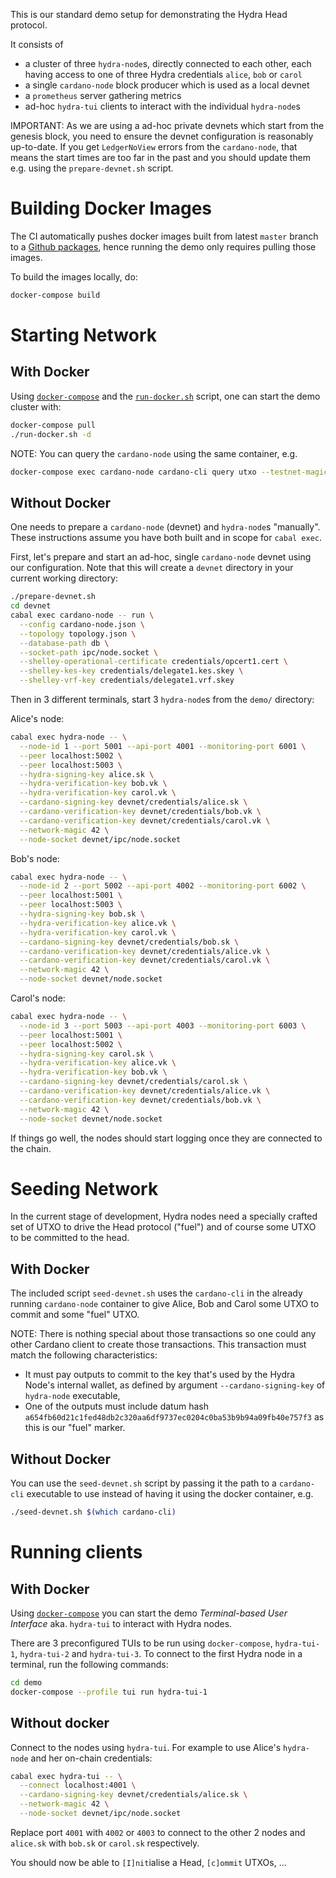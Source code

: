 This is our standard demo setup for demonstrating the Hydra Head protocol.

It consists of
- a cluster of three `hydra-node`s, directly connected to each other, each having access to one of three Hydra credentials `alice`, `bob` or `carol`
- a single `cardano-node` block producer which is used as a local devnet
- a `prometheus` server gathering metrics
- ad-hoc `hydra-tui` clients to interact with the individual `hydra-node`s

IMPORTANT: As we are using a ad-hoc private devnets which start from the genesis
block, you need to ensure the devnet configuration is reasonably up-to-date. If
you get `LedgerNoView` errors from the `cardano-node`, that means the start
times are too far in the past and you should update them e.g. using the
`prepare-devnet.sh` script.

# Building Docker Images

The CI automatically pushes docker images built from latest `master` branch to a
[Github packages](https://github.com/orgs/input-output-hk/packages?repo_name=hydra-poc), hence
running the demo only requires pulling those images.

To build the images locally, do:

```sh
docker-compose build
```

# Starting Network

## With Docker

Using [`docker-compose`](https://docs.docker.com/compose/) and the [`run-docker.sh`](./run-docker.sh) script, one can start the demo cluster with:
```sh
docker-compose pull
./run-docker.sh -d
```

NOTE: You can query the `cardano-node` using the same container, e.g.

``` sh
docker-compose exec cardano-node cardano-cli query utxo --testnet-magic 42 --whole-utxo
```

## Without Docker

One needs to prepare a `cardano-node` (devnet) and `hydra-node`s "manually".
These instructions assume you have both built and in scope for `cabal exec`.

First, let's prepare and start an ad-hoc, single `cardano-node` devnet using our
configuration. Note that this will create a `devnet` directory in your current
working directory:

```sh
./prepare-devnet.sh
cd devnet
cabal exec cardano-node -- run \
  --config cardano-node.json \
  --topology topology.json \
  --database-path db \
  --socket-path ipc/node.socket \
  --shelley-operational-certificate credentials/opcert1.cert \
  --shelley-kes-key credentials/delegate1.kes.skey \
  --shelley-vrf-key credentials/delegate1.vrf.skey
```

Then in 3 different terminals, start 3 `hydra-node`s from the `demo/` directory:

Alice's node:
```sh
cabal exec hydra-node -- \
  --node-id 1 --port 5001 --api-port 4001 --monitoring-port 6001 \
  --peer localhost:5002 \
  --peer localhost:5003 \
  --hydra-signing-key alice.sk \
  --hydra-verification-key bob.vk \
  --hydra-verification-key carol.vk \
  --cardano-signing-key devnet/credentials/alice.sk \
  --cardano-verification-key devnet/credentials/bob.vk \
  --cardano-verification-key devnet/credentials/carol.vk \
  --network-magic 42 \
  --node-socket devnet/ipc/node.socket
```

Bob's node:
```sh
cabal exec hydra-node -- \
  --node-id 2 --port 5002 --api-port 4002 --monitoring-port 6002 \
  --peer localhost:5001 \
  --peer localhost:5003 \
  --hydra-signing-key bob.sk \
  --hydra-verification-key alice.vk \
  --hydra-verification-key carol.vk \
  --cardano-signing-key devnet/credentials/bob.sk \
  --cardano-verification-key devnet/credentials/alice.vk \
  --cardano-verification-key devnet/credentials/carol.vk \
  --network-magic 42 \
  --node-socket devnet/node.socket
```

Carol's node:
```sh
cabal exec hydra-node -- \
  --node-id 3 --port 5003 --api-port 4003 --monitoring-port 6003 \
  --peer localhost:5001 \
  --peer localhost:5002 \
  --hydra-signing-key carol.sk \
  --hydra-verification-key alice.vk \
  --hydra-verification-key bob.vk \
  --cardano-signing-key devnet/credentials/carol.sk \
  --cardano-verification-key devnet/credentials/alice.vk \
  --cardano-verification-key devnet/credentials/bob.vk \
  --network-magic 42 \
  --node-socket devnet/node.socket
```

If things go well, the nodes should start logging once they are connected to the chain.


# Seeding Network

In the current stage of development, Hydra nodes need a specially crafted set of UTXO to drive the Head protocol ("fuel") and of course some UTXO to be committed to the head.

## With Docker

The included script `seed-devnet.sh` uses the `cardano-cli` in the already running `cardano-node` container to give Alice, Bob and Carol some UTXO to commit and some "fuel" UTXO.

NOTE: There is nothing special about those transactions so one could any other Cardano client to create those transactions. This transaction must match the following characteristics:
* It must pay outputs to commit to the key that's used by the Hydra Node's internal wallet, as defined by argument `--cardano-signing-key` of `hydra-node` executable,
* One of the outputs must include datum hash `a654fb60d21c1fed48db2c320aa6df9737ec0204c0ba53b9b94a09fb40e757f3` as this is our "fuel" marker.

## Without Docker

You can use the `seed-devnet.sh` script by passing it the path to a `cardano-cli` executable to use instead of having it using the docker container, e.g.

``` sh
./seed-devnet.sh $(which cardano-cli)
```

# Running clients

## With Docker

Using [`docker-compose`](https://docs.docker.com/compose/) you can start the demo _Terminal-based User Interface_ aka. `hydra-tui` to interact with Hydra nodes.

There are 3 preconfigured TUIs to be run using `docker-compose`, `hydra-tui-1`, `hydra-tui-2` and `hydra-tui-3`.
To connect to the first Hydra node in a terminal, run the following commands:

``` sh
cd demo
docker-compose --profile tui run hydra-tui-1
```

## Without docker

Connect to the nodes using `hydra-tui`. For example to use Alice's `hydra-node` and her on-chain
credentials:

```sh
cabal exec hydra-tui -- \
  --connect localhost:4001 \
  --cardano-signing-key devnet/credentials/alice.sk \
  --network-magic 42 \
  --node-socket devnet/ipc/node.socket
```

Replace port `4001` with `4002` or `4003` to connect to the other 2 nodes and
`alice.sk` with `bob.sk` or `carol.sk` respectively.

You should now be able to `[I]nit`ialise a Head, `[c]ommit` UTXOs, ...
